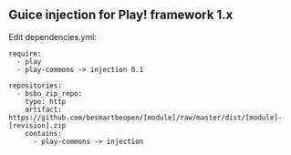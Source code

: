 Guice injection for Play! framework 1.x
---------------------------------------

Edit dependencies.yml:

    require:
      - play
      - play-commons -> injection 0.1

    repositories:
      - bsbo_zip_repo:
        type: http
        artifact: https://github.com/besmartbeopen/[module]/raw/master/dist/[module]-[revision].zip
        contains:
          - play-commons -> injection
